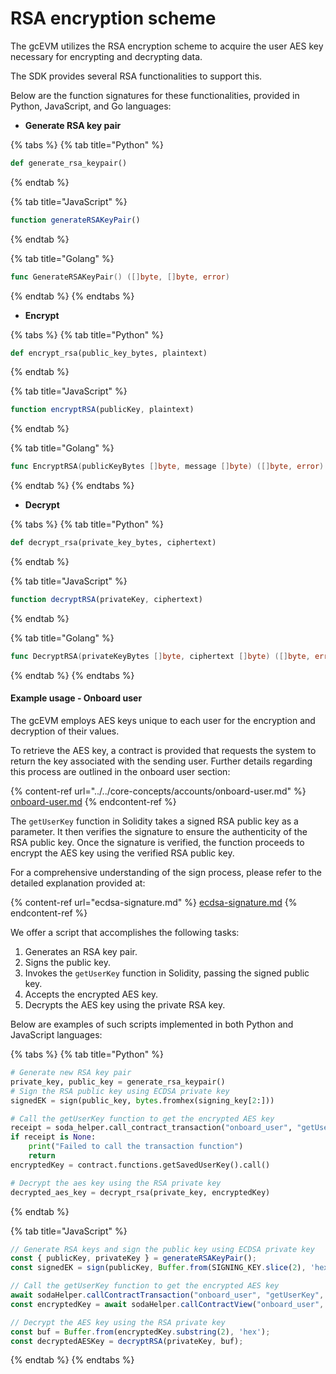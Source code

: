 # RSA encryption scheme

The gcEVM utilizes the RSA encryption scheme to acquire the user AES key necessary for encrypting and decrypting data.

The SDK provides several RSA functionalities to support this.

Below are the function signatures for these functionalities, provided in Python, JavaScript, and Go languages:

* **Generate RSA key pair**

{% tabs %}
{% tab title="Python" %}
```python
def generate_rsa_keypair()
```
{% endtab %}

{% tab title="JavaScript" %}
```javascript
function generateRSAKeyPair() 
```
{% endtab %}

{% tab title="Golang" %}
```go
func GenerateRSAKeyPair() ([]byte, []byte, error)
```
{% endtab %}
{% endtabs %}

* **Encrypt**

{% tabs %}
{% tab title="Python" %}
```python
def encrypt_rsa(public_key_bytes, plaintext)
```
{% endtab %}

{% tab title="JavaScript" %}
```javascript
function encryptRSA(publicKey, plaintext)
```
{% endtab %}

{% tab title="Golang" %}
```go
func EncryptRSA(publicKeyBytes []byte, message []byte) ([]byte, error) 
```
{% endtab %}
{% endtabs %}

* **Decrypt**

{% tabs %}
{% tab title="Python" %}
```python
def decrypt_rsa(private_key_bytes, ciphertext)
```
{% endtab %}

{% tab title="JavaScript" %}
```javascript
function decryptRSA(privateKey, ciphertext)
```
{% endtab %}

{% tab title="Golang" %}
```go
func DecryptRSA(privateKeyBytes []byte, ciphertext []byte) ([]byte, error) 
```
{% endtab %}
{% endtabs %}

#### Example usage - Onboard user

The gcEVM employs AES keys unique to each user for the encryption and decryption of their values.

To retrieve the AES key, a contract is provided that requests the system to return the key associated with the sending user. Further details regarding this process are outlined in the onboard user section:

{% content-ref url="../../core-concepts/accounts/onboard-user.md" %}
[onboard-user.md](../../core-concepts/accounts/onboard-user.md)
{% endcontent-ref %}

The `getUserKey` function in Solidity takes a signed RSA public key as a parameter. It then verifies the signature to ensure the authenticity of the RSA public key. Once the signature is verified, the function proceeds to encrypt the AES key using the verified RSA public key.

For a comprehensive understanding of the sign process, please refer to the detailed explanation provided at:

{% content-ref url="ecdsa-signature.md" %}
[ecdsa-signature.md](ecdsa-signature.md)
{% endcontent-ref %}

We offer a script that accomplishes the following tasks:

1. Generates an RSA key pair.
2. Signs the public key.
3. Invokes the `getUserKey` function in Solidity, passing the signed public key.
4. Accepts the encrypted AES key.
5. Decrypts the AES key using the private RSA key.

Below are examples of such scripts implemented in both Python and JavaScript languages:

{% tabs %}
{% tab title="Python" %}
```python
# Generate new RSA key pair
private_key, public_key = generate_rsa_keypair()
# Sign the RSA public key using ECDSA private key
signedEK = sign(public_key, bytes.fromhex(signing_key[2:]))

# Call the getUserKey function to get the encrypted AES key
receipt = soda_helper.call_contract_transaction("onboard_user", "getUserKey", func_args=[public_key, signedEK])
if receipt is None:
    print("Failed to call the transaction function")
    return
encryptedKey = contract.functions.getSavedUserKey().call()

# Decrypt the aes key using the RSA private key
decrypted_aes_key = decrypt_rsa(private_key, encryptedKey)
```
{% endtab %}

{% tab title="JavaScript" %}
```javascript
// Generate RSA keys and sign the public key using ECDSA private key
const { publicKey, privateKey } = generateRSAKeyPair();
const signedEK = sign(publicKey, Buffer.from(SIGNING_KEY.slice(2), 'hex'));

// Call the getUserKey function to get the encrypted AES key
await sodaHelper.callContractTransaction("onboard_user", "getUserKey", [publicKey, signedEK]);
const encryptedKey = await sodaHelper.callContractView("onboard_user", "getSavedUserKey")

// Decrypt the AES key using the RSA private key
const buf = Buffer.from(encryptedKey.substring(2), 'hex');
const decryptedAESKey = decryptRSA(privateKey, buf);
```
{% endtab %}
{% endtabs %}
